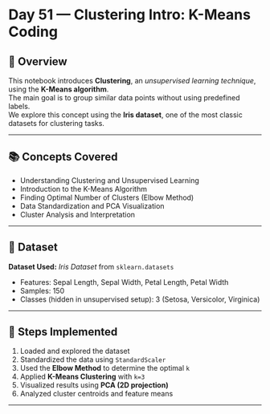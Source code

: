 # Day 51 — Clustering Intro: K-Means Coding

## 🧠 Overview
This notebook introduces **Clustering**, an *unsupervised learning technique*, using the **K-Means algorithm**.  
The main goal is to group similar data points without using predefined labels.  
We explore this concept using the **Iris dataset**, one of the most classic datasets for clustering tasks.

---

## 📚 Concepts Covered
- Understanding Clustering and Unsupervised Learning  
- Introduction to the K-Means Algorithm  
- Finding Optimal Number of Clusters (Elbow Method)  
- Data Standardization and PCA Visualization  
- Cluster Analysis and Interpretation  

---

## 🧩 Dataset
**Dataset Used:** *Iris Dataset* from `sklearn.datasets`  
- Features: Sepal Length, Sepal Width, Petal Length, Petal Width  
- Samples: 150  
- Classes (hidden in unsupervised setup): 3 (Setosa, Versicolor, Virginica)

---

## 🧮 Steps Implemented
1. Loaded and explored the dataset  
2. Standardized the data using `StandardScaler`  
3. Used the **Elbow Method** to determine the optimal `k`  
4. Applied **K-Means Clustering** with `k=3`  
5. Visualized results using **PCA (2D projection)**  
6. Analyzed cluster centroids and feature means  

---
